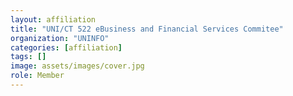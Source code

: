 ```yaml
---
layout: affiliation
title: "UNI/CT 522 eBusiness and Financial Services Commitee"
organization: "UNINFO"
categories: [affiliation]
tags: []
image: assets/images/cover.jpg
role: Member
---
```

